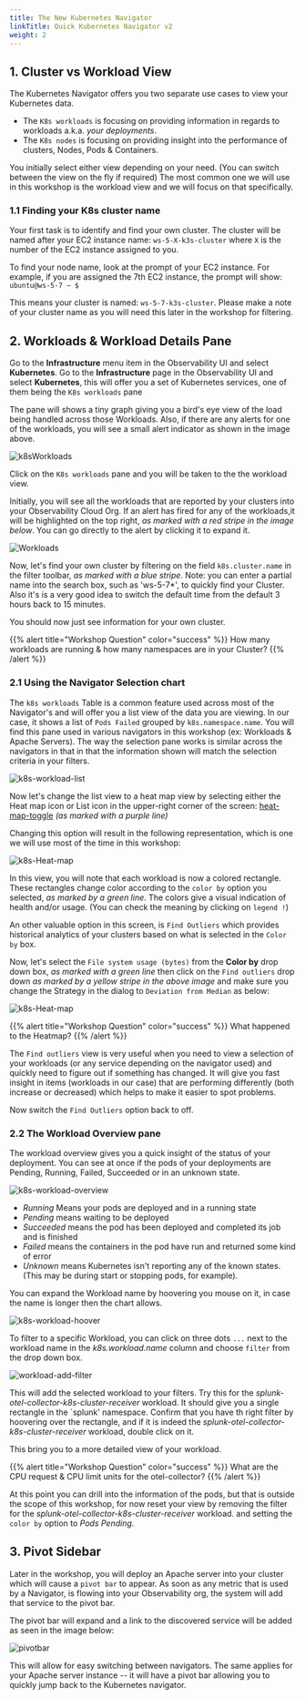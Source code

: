 ```yaml
---
title: The New Kubernetes Navigator
linkTitle: Quick Kubernetes Navigator v2
weight: 2
--- 
```

## 1. Cluster vs Workload View

The Kubernetes Navigator offers you two separate use cases to view your Kubernetes data.

* The `K8s workloads` is focusing on providing information in regards to workloads a.k.a. *your deployments*.
* The `K8s nodes` is focusing on providing insight into the performance of clusters, Nodes, Pods & Containers.

You initially select either view depending on your need. (You can switch between the view on the fly if required)  The most common one we will use in this workshop is the  workload view and we will focus on that specifically.

### 1.1 Finding your K8s cluster name

Your first task is to identify and find your own cluster. The cluster will be named after your EC2 instance name: `ws-5-X-k3s-cluster` where `X` is the number of the EC2 instance assigned to you.

To find your node name, look at the prompt of your EC2 instance. For example, if you are assigned the 7th EC2 instance, the prompt will show: `ubuntu@ws-5-7 ~ $`

This means your cluster is named: `ws-5-7-k3s-cluster`. Please make a note of your cluster name as you will need this later in the workshop for filtering.

## 2. Workloads & Workload Details Pane

Go to the **Infrastructure** menu item in the Observability UI and select **Kubernetes**. Go to the **Infrastructure** page in the Observability UI and select **Kubernetes**, this will offer you a set of Kubernetes services, one of them being the `K8s workloads` pane

The pane will shows a tiny graph giving you a bird's eye view of the load being handled across those Workloads. Also, if there are any alerts for one of the workloads, you will see a small alert indicator as shown in the image above.

![k8sWorkloads](../images/K8s-Workloads.png)

Click on the `K8s workloads` pane and you will be taken to the the workload view.

Initially, you will see all the workloads that are reported by your clusters into your Observability Cloud Org. If an alert has fired for any of the workloads,it will be highlighted on the top right, *as marked with a red stripe in the image below*. You can go directly to the alert by clicking it to expand it.

![Workloads](../images/k8s-workload-screen.png)

Now, let's find your own cluster by filtering on the field `k8s.cluster.name` in the filter toolbar, *as marked with a blue stripe*. Note: you can enter a partial name into the search box, such as 'ws-5-7*', to quickly find your Cluster. Also it's is a very good idea to switch the default time from the default 3 hours back to 15 minutes.

You should now just see information for your own cluster.

{{% alert title="Workshop Question" color="success" %}}
How many workloads are running & how many namespaces are in your Cluster?
{{% /alert %}}

### 2.1 Using the Navigator Selection chart

The `k8s workloads` Table is a common feature used across most of the Navigator's and will offer you a list view of the data you are viewing. In our case, it shows a list of `Pods Failed` grouped by `k8s.namespace.name`. You will find this pane used in various navigators in this workshop (ex: Workloads & Apache Servers). The way the selection pane works is similar across the navigators in that in that the information shown will match the selection criteria in your filters.

![k8s-workload-list](../images/workload-selection.png)

Now let's change the list view to a heat map view by selecting either the Heat map icon or List icon in the upper-right corner of the screen: [heat-map-toggle](../images/heatmaptoggle.png) *(as marked with a purple line)*

Changing this option will result in the following representation, which is one we will use most of the time in this workshop:

![k8s-Heat-map](../images/heatmap.png)

In this view, you will note that each workload is now a colored rectangle. These rectangles change color according to the `color by` option you selected, *as marked by a green line*. The colors give a visual indication of health and/or usage. (You can check the meaning by clicking on `legend !`)

An other valuable option in this screen, is `Find Outliers` which provides historical analytics of your clusters based on what is selected in the `Color by` box.

Now, let's select the `File system usage (bytes)` from the **Color by** drop down box, *as marked with a green line* then click on the `Find outliers` drop down *as marked by a yellow stripe in the above image* and make sure you change the Strategy in the dialog  to `Deviation from Median` as below:

![k8s-Heat-map](../images/set-find-outliers.png)

{{% alert title="Workshop Question" color="success" %}}
What happened to the Heatmap?
{{% /alert %}}

The `Find outliers` view is very useful when you need to view a selection of your workloads (or any service depending on the navigator used) and quickly need to figure out if something has changed. It will give you fast insight in items (workloads in our case) that are performing differently (both increase or decreased) which helps to make it easier to spot problems.

Now switch the `Find Outliers` option back to off. 

### 2.2 The Workload Overview pane

The workload overview gives you a quick insight of the status of your deployment. You can see at once if the pods of your deployments are Pending, Running, Failed, Succeeded or in an unknown state.  

![k8s-workload-overview](../images/k8s-workload-overview.png)

* *Running* Means your pods are deployed and in a running state
* *Pending* means waiting to be deployed
* *Succeeded* means the pod has been deployed and completed its job and is finished
* *Failed* means the containers in the pod have run and returned some kind of error
* *Unknown* means Kubernetes isn't reporting any of the known states. (This may be during start or stopping pods, for example).

You can expand the Workload name by hoovering you mouse on it, in case the name is longer then the chart allows.

![k8s-workload-hoover](../images/k8s-workload-hoover.png)

To filter to a specific Workload, you can click on three dots `...` next to the workload name in the *k8s.workload.name* column and choose `filter` from the drop down box.

![workload-add-filter](../images/workload-add-filter.png)

This will add the selected workload to your filters. Try this for the *splunk-otel-collector-k8s-cluster-receiver* workload. It should give you a single  rectangle in the `splunk' namespace.
Confirm that you have th right filter by hoovering over the rectangle, and if it is indeed the *splunk-otel-collector-k8s-cluster-receiver*  workload, double click on it.

This bring you to a more detailed view of your workload.

{{% alert title="Workshop Question" color="success" %}}
What are the CPU request  & CPU limit units for the otel-collector?
{{% /alert %}}

At this point you can drill into the information of the pods, but that is outside the scope of this workshop,
for now reset your view by removing the filter for the *splunk-otel-collector-k8s-cluster-receiver* workload. and setting the `color by` option to *Pods Pending*.

## 3. Pivot Sidebar

Later in the workshop, you will deploy an Apache server into your cluster which will cause a `pivot bar` to appear.
As soon as any metric that is used by a Navigator, is flowing into your Observability org, the system will add that service to the pivot bar.

The pivot bar will expand and a link to the discovered service will be added as seen in the image below:

![pivotbar](../images/pivotbar.png)

This will allow for easy switching between navigators. The same applies for your Apache server instance -- it will have a pivot bar allowing you to quickly jump back to the Kubernetes navigator.
